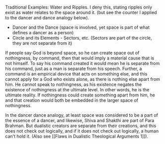 Traditional Examples: Water and Ripples. I deny this, stating ripples only exist as water relates to the space around it. (but see the counter I applied to the dancer and dance analogy below).

- Dancer and the Dance (space is involved, yet space is part of what defines a dancer as a person)
- Circle and its Elements - Sectors, etc. (Sectors are part of the circle, they are not separate from it)

If people say God is beyond space, so he can create space out of nothingness, by command, then that would imply a material cause that is not himself. To say his command created it would mean he is separate from his command, just as a man is separate from his speech. Further, a command is an empirical device that acts on something else, and this cannot apply for a God who exists alone, as there is nothing else apart from him. He cannot speak to nothingness, as his existence negates the existence of nothingness at the ultimate level. In other words, he is the ultimate reality. If nothingness could create something apart from him, he and that creation would both be embedded in the larger space of nothingness.

In the dancer dance analogy, at least space was considered to be a part of the essence of a dancer, and likewise, Shiva and Shakthi are part of Para Brahman. But dualistic creators are separate from their creations, and this does not check out logically, and if it does not check out logically, a human can't hold it. (Also see [[Flaws in Dualistic Theological Arguments 1]]).